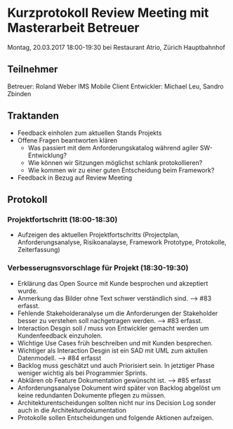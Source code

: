 # Kurzprotokoll Review Meeting mit Masterarbeit Betreuer

Montag, 20.03.2017 18:00-19:30 bei Restaurant Atrio, Zürich Hauptbahnhof

## Teilnehmer
Betreuer: Roland Weber
IMS Mobile Client Entwickler: Michael Leu, Sandro Zbinden

## Traktanden
- Feedback einholen zum aktuellen Stands Projekts
- Offene Fragen beantworten klären
 	- Was passiert mit dem Anforderungskatalog während agiler SW-Entwicklung?
 	- Wie können wir Sitzungen möglichst schlank protokollieren?
 	- Wie kommen wir zu einer guten Entscheidung beim Framework?
- Feedback in Bezug auf Review Meeting

## Protokoll

### Projektfortschritt (18:00-18:30)
- Aufzeigen des aktuellen Projektfortschritts (Projectplan, Anforderungsanalyse, Risikoanalayse, Framework Prototype, Protokolle, Zeiterfassung)


### Verbesserugnsvorschlage für Projekt (18:30-19:30)
- Erklärung das Open Source mit Kunde besprochen und akzeptiert wurde.
- Anmerkung das Bilder ohne Text schwer verständlich sind. --> #83 erfasst.
- Fehlende Stakeholderanalyse um die Anforderungen der Stakeholder besser zu verstehen soll nachgetragen werden. --> #83 erfasst.
- Interaction Desgin soll / muss von Entwickler gemacht werden um Kundenfeedback einzuholen.
- Wichtige Use Cases früh beschreiben und mit Kunden besprechen.
- Wichtiger als Interaction Desgin ist ein SAD mit UML zum aktullen Datenmodell. --> #84 erfasst
- Backlog muss geschätzt und auch Priorisiert sein. In jetztiger Phase weniger wichtig als bei Programmier Sprints.
- Abklären ob Feature Dokumentation gewünscht ist. --> #85 erfasst
- Anforderungsanalyse Dokument wird später von Backlog abgelöst um keine redundanten Dokumente pflegen zu müssen.
- Architekturentscheidungen sollten nicht nur ins Decision Log sonder auch in die Architekturdokumentation
- Protokolle sollen Entscheidungen und folgende Aktionen aufzeigen.
